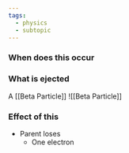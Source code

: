 ```yaml
---
tags:
  - physics
  - subtopic
---
```

### When does this occur



### What is ejected
A [[Beta Particle]]
![[Beta Particle]]
### Effect of this
- Parent loses
	- One electron
